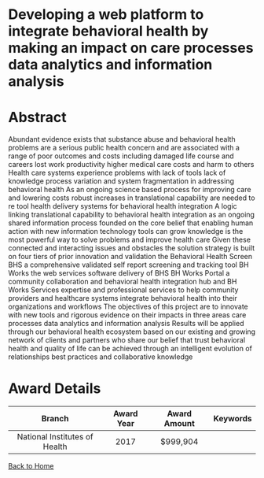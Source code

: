 
Developing a web platform to integrate behavioral health by making an impact on care processes data analytics and information analysis
======================================================================================================================================

# Abstract


Abundant evidence exists that substance abuse and behavioral health problems are a serious public health concern and are associated with a range of poor outcomes and costs  including damaged life course and careers  lost work productivity  higher medical care costs  and harm to others  Health care systems experience problems with lack of tools  lack of knowledge  process variation  and system fragmentation in addressing behavioral health  As an ongoing science based process for improving care and lowering costs  robust increases in translational capability are needed to re tool health delivery systems for behavioral health integration  A logic linking translational capability to behavioral health integration as an ongoing shared information process  founded on the core belief that enabling human action with new information technology tools can grow knowledge  is the most powerful way to solve problems and improve health care  Given these connected and interacting issues and obstacles  the solution strategy is built on four tiers of prior innovation and validation     the Behavioral Health Screen  BHS   a comprehensive  validated  self report screening and tracking tool     BH Works  the web services software delivery of BHS     BH Works Portal  a community collaboration and behavioral health integration hub  and    BH Works Services  expertise and professional services to help community providers and healthcare systems integrate behavioral health into their organizations and workflows The objectives of this project are to innovate with new tools and rigorous evidence on their impacts in three areas     care processes     data analytics  and    information analysis  Results will be applied through our behavioral health ecosystem  based on our existing and growing network of clients and partners  who share our belief that trust  behavioral health  and quality of life can be achieved through an intelligent evolution of relationships  best practices  and collaborative knowledge  

# Award Details

|Branch|Award Year|Award Amount|Keywords|
| :---: | :---: | :---: | :---: |
|National Institutes of Health|2017|$999,904||
  
  


[Back to Home](https://github.com/chrischow/dod_sbir_awards#2242)